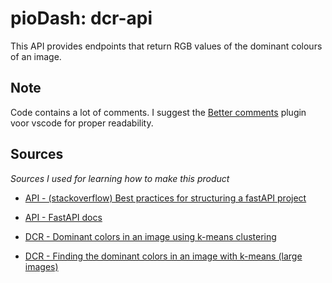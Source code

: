 # pioDash: dcr-api
This API provides endpoints that return RGB values of the dominant colours of an image.
## Note
Code contains a lot of comments. I suggest the [Better comments](https://marketplace.visualstudio.com/items?itemName=aaron-bond.better-comments) plugin voor vscode for proper readability.

## Sources
_Sources I used for learning how to make this product_
- [API - (stackoverflow) Best practices for structuring a fastAPI project](https://stackoverflow.com/questions/64943693/what-are-the-best-practices-for-structuring-a-fastapi-project)
- [API - FastAPI docs](https://fastapi.tiangolo.com/)

- [DCR - Dominant colors in an image using k-means clustering](https://buzzrobot.com/dominant-colors-in-an-image-using-k-means-clustering-3c7af4622036)
- [DCR - Finding the dominant colors in an image with k-means (large images)](https://ailephant.com/dominant-colors-in-image-with-k-means/#:~:text=The%20K%2Dmeans%20clustering%20algorithm%20defines%20a%20number%20K%20of,be%20used%20for%20other%20purposes.)